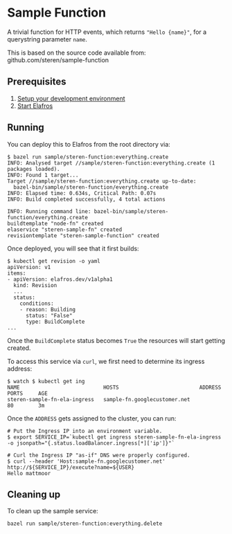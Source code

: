 # Sample Function

A trivial function for HTTP events, which returns `"Hello {name}"`, for a
querystring parameter `name`.

This is based on the source code available from: github.com/steren/sample-function

## Prerequisites

1. [Setup your development environment](../DEVELOPMENT.md#getting-started)
2. [Start Elafros](../README.md#start-elafros)

## Running

You can deploy this to Elafros from the root directory via:
```shell
$ bazel run sample/steren-function:everything.create
INFO: Analysed target //sample/steren-function:everything.create (1 packages loaded).
INFO: Found 1 target...
Target //sample/steren-function:everything.create up-to-date:
  bazel-bin/sample/steren-function/everything.create
INFO: Elapsed time: 0.634s, Critical Path: 0.07s
INFO: Build completed successfully, 4 total actions

INFO: Running command line: bazel-bin/sample/steren-function/everything.create
buildtemplate "node-fn" created
elaservice "steren-sample-fn" created
revisiontemplate "steren-sample-function" created
```

Once deployed, you will see that it first builds:

```shell
$ kubectl get revision -o yaml
apiVersion: v1
items:
- apiVersion: elafros.dev/v1alpha1
  kind: Revision
  ...
  status:
    conditions:
    - reason: Building
      status: "False"
      type: BuildComplete
...
```

Once the `BuildComplete` status becomes `True` the resources will start getting created.


To access this service via `curl`, we first need to determine its ingress address:
```shell
$ watch $ kubectl get ing
NAME                           HOSTS                          ADDRESS    PORTS     AGE
steren-sample-fn-ela-ingress   sample-fn.googlecustomer.net              80        3m
```

Once the `ADDRESS` gets assigned to the cluster, you can run:

```shell
# Put the Ingress IP into an environment variable.
$ export SERVICE_IP=`kubectl get ingress steren-sample-fn-ela-ingress -o jsonpath="{.status.loadBalancer.ingress[*]['ip']}"`

# Curl the Ingress IP "as-if" DNS were properly configured.
$ curl --header 'Host:sample-fn.googlecustomer.net' http://${SERVICE_IP}/execute?name=${USER}
Hello mattmoor
```

## Cleaning up

To clean up the sample service:

```shell
bazel run sample/steren-function:everything.delete
```
